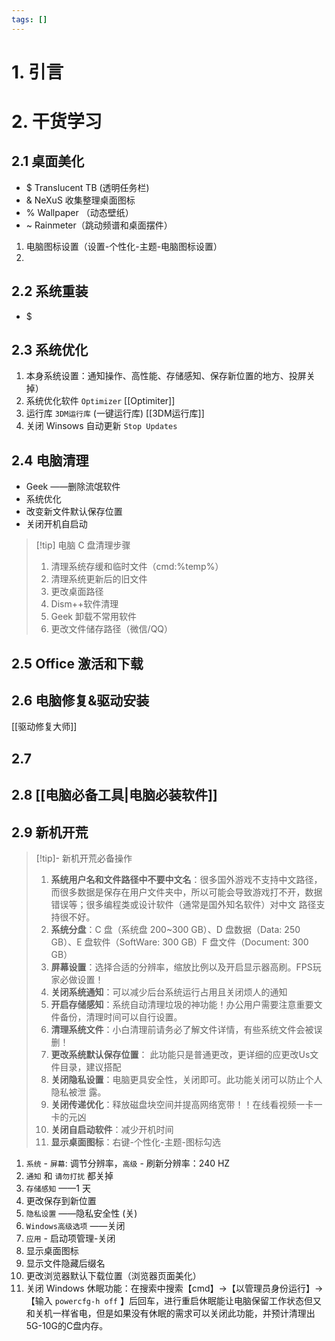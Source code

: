 ```yaml
---
tags: []
---
```

# 1. 引言

# 2. 干货学习
## 2.1 桌面美化 
- $ Translucent TB (透明任务栏)
- & NeXuS 收集整理桌面图标
- % Wallpaper （动态壁纸）
- ~ Rainmeter（跳动频谱和桌面摆件）
1. 电脑图标设置（设置-个性化-主题-电脑图标设置）
2. 

## 2.2 系统重装 
- $ 

## 2.3 系统优化 
1. 本身系统设置：通知操作、高性能、存储感知、保存新位置的地方、投屏关掉）
2. 系统优化软件 `Optimizer` [[Optimiter]]
3. 运行库 `3DM运行库` (一键运行库) [[3DM运行库]]
4. 关闭 Winsows 自动更新 `Stop Updates`

## 2.4 电脑清理 

- Geek ——删除流氓软件 
- 系统优化 
- 改变新文件默认保存位置 
- 关闭开机自启动 
> [!tip] 电脑 C 盘清理步骤
> 1. 清理系统存缓和临时文件（cmd:%temp%）
> 2. 清理系统更新后的旧文件
> 3. 更改桌面路径
> 4. Dism++软件清理 
> 5. Geek 卸载不常用软件
> 6. 更改文件储存路径（微信/QQ）


## 2.5 Office 激活和下载 


## 2.6 电脑修复&驱动安装 
[[驱动修复大师]]

## 2.7 


## 2.8 [[电脑必备工具|电脑必装软件]]

## 2.9 新机开荒 

> [!tip]- 新机开荒必备操作
> 1. **系统用户名和文件路径中不要中文名**：很多国外游戏不支持中文路径，而很多数据是保存在用户文件夹中，所以可能会导致游戏打不开，数据错误等；很多编程类或设计软件（通常是国外知名软件）对中文 路径支持很不好。
> 2. **系统分盘**：C 盘（系统盘 200~300 GB）、D 盘数据（Data: 250 GB）、E 盘软件（SoftWare: 300 GB）F 盘文件（Document: 300 GB）
> 4. **屏幕设置**：选择合适的分辨率，缩放比例以及开启显示器高刷。FPS玩家必做设置！
> 5. **关闭系统通知**：可以减少后台系统运行占用且关闭烦人的通知
> 6. **开启存储感知**：系统自动清理垃圾的神功能！办公用户需要注意重要文件备份，清理时间可以自行设置。
> 7. **清理系统文件**：小白清理前请务必了解文件详情，有些系统文件会被误删！
> 8. **更改系统默认保存位置**： 此功能只是普通更改，更详细的应更改Us文件目录，建议搭配
> 9. **关闭隐私设置**：电脑更具安全性，关闭即可。此功能关闭可以防止个人隐私被泄 露。
> 10. **关闭传递优化**：释放磁盘块空间并提高网络宽带！！在线看视频一卡一卡的元凶
> 11. **关闭自启动软件**：减少开机时间
> 12. **显示桌面图标**：右键-个性化-主题-图标勾选
1. `系统` - `屏幕`: 调节分辨率，`高级` - 刷新分辨率：240 HZ 
2. `通知` 和 `请勿打扰` 都关掉
3. `存储感知` ——1 天
4. 更改保存到新位置
5. `隐私设置` ——隐私安全性 (关)
6. `Windows高级选项` ——关闭
7. `应用` - 启动项管理-关闭
8. 显示桌面图标
9. 显示文件隐藏后缀名
10. 更改浏览器默认下载位置（浏览器页面美化）
11. 关闭 Windows 休眠功能：在搜索中搜索【cmd】→【以管理员身份运行】→【输入 `powercfg-h off` 】后回车，进行重启休眠能让电脑保留工作状态但又和关机一样省电，但是如果没有休眠的需求可以关闭此功能，并预计清理出5G-10G的C盘内存。